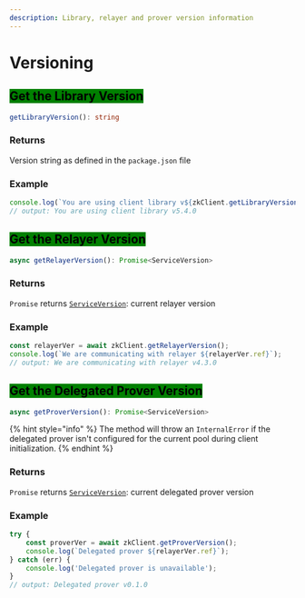 ```yaml
---
description: Library, relayer and prover version information
---
```


# Versioning

## <mark style="background-color:green;">Get the Library Version</mark>

```typescript
getLibraryVersion(): string
```

### Returns

Version string as defined in the `package.json` file

### Example

```typescript
console.log(`You are using client library v${zkClient.getLibraryVersion()}`);
// output: You are using client library v5.4.0
```

## <mark style="background-color:green;">Get the Relayer Version</mark>

```typescript
async getRelayerVersion(): Promise<ServiceVersion>
```

### Returns

`Promise` returns [`ServiceVersion`](../common-types.md#service-version): current relayer version

### Example

```typescript
const relayerVer = await zkClient.getRelayerVersion();
console.log(`We are communicating with relayer ${relayerVer.ref}`);
// output: We are communicating with relayer v4.3.0
```

## <mark style="background-color:green;">Get the Delegated Prover Version</mark>

```typescript
async getProverVersion(): Promise<ServiceVersion>
```

{% hint style="info" %}
The method will throw an `InternalError` if the delegated prover isn't configured for the current pool during client initialization.
{% endhint %}

### Returns

`Promise` returns [`ServiceVersion`](../common-types.md#service-version): current delegated prover version

### Example

```typescript
try {
    const proverVer = await zkClient.getProverVersion();
    console.log(`Delegated prover ${relayerVer.ref}`);
} catch (err) {
    console.log('Delegated prover is unavailable');
}
// output: Delegated prover v0.1.0
```

